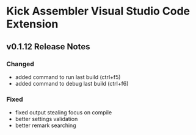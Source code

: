 # Kick Assembler Visual Studio Code Extension
## v0.1.12 Release Notes
### Changed
* added command to run last build (ctrl+f5)
* added command to debug last build (ctrl+f6)
### Fixed
* fixed output stealing focus on compile
* better settings validation
* better remark searching
